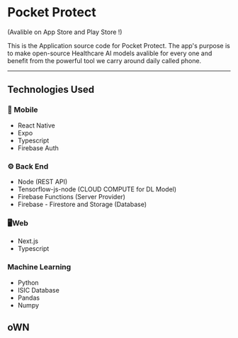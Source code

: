 # Pocket Protect 

(Avalible on App Store and Play Store !)

This is the Application <span>source code<span> for Pocket Protect. The app's purpose is to make open-source Healthcare AI models avalible for every one and benefit from the powerful tool we carry around daily called phone. 

---

## Technologies Used

### 📱 Mobile
- React Native
- Expo
- Typescript
- Firebase Auth

### ⚙️ Back End
- Node (REST API)
- Tensorflow-js-node (CLOUD COMPUTE for DL Model)
- Firebase Functions (Server Provider)
- Firebase - Firestore and Storage (Database)

### 🖥️Web
- Next.js
- Typescript
  
### Machine Learning
- Python
- ISIC Database
- Pandas
- Numpy

oWN
---




